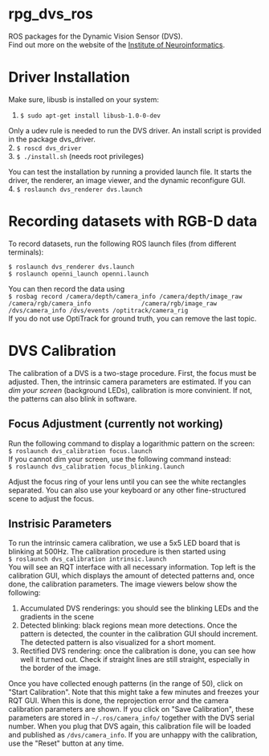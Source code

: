 rpg_dvs_ros
===========

ROS packages for the Dynamic Vision Sensor (DVS).  
Find out more on the website of the [Institute of Neuroinformatics](http://siliconretina.ini.uzh.ch/wiki/index.php).

# Driver Installation
Make sure, libusb is installed on your system:  
1. `$ sudo apt-get install libusb-1.0-0-dev`

Only a udev rule is needed to run the DVS driver. An install script is provided in the package dvs_driver.  
2. `$ roscd dvs_driver`  
3. `$ ./install.sh` (needs root privileges)

You can test the installation by running a provided launch file. It starts the driver, the renderer, an image viewer, and the dynamic reconfigure GUI.  
4. `$ roslaunch dvs_renderer dvs.launch`  

# Recording datasets with RGB-D data
To record datasets, run the following ROS launch files (from different terminals):
```
$ roslaunch dvs_renderer dvs.launch
$ roslaunch openni_launch openni.launch
```
You can then record the data using  
`$ rosbag record /camera/depth/camera_info /camera/depth/image_raw /camera/rgb/camera_info              /camera/rgb/image_raw /dvs/camera_info /dvs/events /optitrack/camera_rig`  
If you do not use OptiTrack for ground truth, you can remove the last topic.


# DVS Calibration
The calibration of a DVS is a two-stage procedure. First, the focus must be adjusted. Then, the intrinsic camera parameters are estimated. If you can *dim your screen* (background LEDs), calibration is more convinient. If not, the patterns can also blink in software. 

## Focus Adjustment (currently not working)
Run the following command to display a logarithmic pattern on the screen:  
`$ roslaunch dvs_calibration focus.launch`  
If you cannot dim your screen, use the following command instead:  
`$ roslaunch dvs_calibration focus_blinking.launch`  

Adjust the focus ring of your lens until you can see the white rectangles separated.
You can also use your keyboard or any other fine-structured scene to adjust the focus.

## Instrisic Parameters
To run the intrinsic camera calibration, we use a 5x5 LED board that is blinking at 500Hz.
The calibration procedure is then started using  
`$ roslaunch dvs_calibration intrinsic.launch`  
You will see an RQT interface with all necessary information.
Top left is the calibration GUI, which displays the amount of detected patterns and, once done, the calibration parameters. 
The image viewers below show the following:

1. Accumulated DVS renderings: you should see the blinking LEDs and the gradients in the scene
2. Detected blinking: black regions mean more detections. Once the pattern is detected, the counter in the calibration GUI should increment. The detected pattern is also visualized for a short moment.
3. Rectified DVS rendering: once the calibration is done, you can see how well it turned out. Check if straight lines are still straight, especially in the border of the image.

Once you have collected enough patterns (in the range of 50), click on "Start Calibration". Note that this might take a few minutes and freezes your RQT GUI.
When this is done, the reprojection error and the camera calibration parameters are shown. 
If you click on "Save Calibration", these parameters are stored in `~/.ros/camera_info/` together with the DVS serial number.
When you plug that DVS again, this calibration file will be loaded and published as `/dvs/camera_info`. 
If you are unhappy with the calibration, use the "Reset" button at any time.
